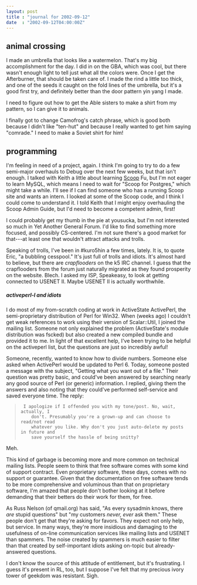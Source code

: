 ```yaml
---
layout: post
title : "journal for 2002-09-12"
date  : "2002-09-12T04:00:00Z"
---
```



## animal crossing

I made an umbrella that looks like a watermelon.  That's my big accomplishment for the day.  I did in on the GBA, which was cool, but there wasn't enough light to tell just what all the colors were.  Once I get the Afterburner, that should be taken care of.  I made the rind a little too thick, and one of the seeds it caught on the fold lines of the umbrella, but it's a good first try, and definitely better than the door pattern yin yang I made.

I need to figure out how to get the Able sisters to make a shirt from my pattern, so I can give it to animals.  

I finally got to change Camofrog's catch phrase, which is good both because I didn't like "ten-hut" and because I really wanted to get him saying "comrade." I need to make a Soviet shirt for him!

## programming

I'm feeling in need of a project, again.  I think I'm going to try to do a few semi-major overhauls to Debug over the next few weeks, but that isn't enough. I talked with Keith a little about learning <a href='http://scoop.kuro5hin.org'>Scoop</a> Fu, but I'm not eager to learn MySQL, which means I need to wait for "Scoop for Postgres," which might take a while.  I'll see if I can find someone who has a running Scoop site and wants an intern.  I looked at some of the Scoop code, and I think I could come to understand it.  I told Keith that I might enjoy overhauling the Scoop Admin Guide, but I'd need to become a competent admin, first!

I could probably get my thumb in the pie at yousucka, but I'm not interested so much in Yet Another General Forum.  I'd like to find something more focused, and possibly CS-centered.  I'm not sure there's a good market for that---at least one that wouldn't attract attacks and trolls.  

Speaking of trolls, I've been in #kuro5hin a few times, lately.  It is, to quote Eric, "a bubbling cesspool."  It's just full of trolls and idiots.  It's almost hard to believe, but there are <em>crapflooders</em> on the k5 IRC channel.  I guess that the crapflooders from the forum just naturally migrated as they found prosperity on the website.  Blech.  I asked my ISP, Speakeasy, to look at getting connected to USENET II.  Maybe USENET II is actually worthwhile.<h5>activeperl-l and idiots</h5>I do most of my from-scratch coding at work in ActiveState ActivePerl, the semi-proprietary distribution of Perl for Win32.  When (weeks ago) I couldn't get weak references to work using their version of Scalar::Util, I joined the mailing list.  Someone not only explained the problem (ActiveState's module distribution was fscked) but also created a new compiled bundle and provided it to me.  In light of that excellent help, I've been trying to be helpful on the activeperl list, but the questions are just so incredibly awful!

Someone, recently, wanted to know how to divide numbers.  Someone else asked when ActivePerl would be updated to Perl 6.  Today, someone posted a message with the subject, "Getting what you want out of a file."  Their question was pretty basic, and could've been answered by searching nearly any good source of Perl (or generic) information.  I replied, giving them the answers and also noting that they could've performed self-service and saved everyone time.  The reply:

<blockquote>
<pre><code>	I apologize if I offended you with my tone/post. No, wait, actually, I
	don't. Presumably you're a grown-up and can choose to read/not read
	whatever you like. Why don't you just auto-delete my posts in future and
	save yourself the hassle of being snitty?
</code></pre>

</blockquote>

Meh.

This kind of garbage is becoming more and more common on technical mailing lists.  People seem to think that free software comes with some kind of support contract.  Even proprietary software, these days, comes with no support or guarantee.  Given that the documentation on free software tends to be more comprehensive and voluminous than that on proprietary software, I'm amazed that people don't bother looking at it before demanding that their betters do their work for them, for free.

As Russ Nelson (of qmail.org) has said, "As every sysadmin knows, there <em>are</em> stupid questions" but "my customers <em>never, ever</em> ask them."  These people don't get that they're asking for favors.  They expect not only help, but service.  In many ways, they're more insidious and damaging to the usefulness of on-line communication services like mailing lists and USENET than spammers.  The noise created by spammers is much easier to filter than that created by self-important idiots asking on-topic but already-answered questions.

I don't know the source of this attitude of entitlement, but it's frustrating. I guess it's present in RL, too, but I suppose I've felt that my precious ivory tower of geekdom was resistant.  Sigh.

